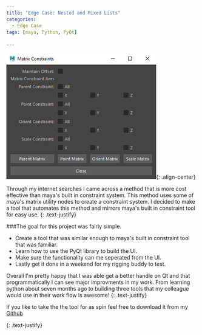 ```yaml
---
title: "Edge Case: Nested and Mixed Lists"
categories:
  - Edge Case
tags: [maya, Python, PyQt]
  
---
```


![image-center](/images/MatrixScreenshot.PNG){: .align-center}
 
Through my internet searches I came across a method 
that is more cost effective than maya's built in constraint system. This method uses some of maya's 
matrix utility nodes to create a constraint system. I decided to make a tool that automates this method
and mirrors maya's built in constraint tool for easy use.
{: .text-justify}

###The goal for this project was fairly simple.

* Create a tool that was similar enough to maya's built in constraint tool that was familiar.
* Learn how to use the PyQt library to build the UI.
* Make sure the functionality can me seperated from the UI.
* Lastly get it done in a weekend for my rigging buddy to test.

Overall I'm pretty happy that I was able get a better handle on Qt and that programmatically I
can see major improvments in my work. From learning python about seven months ago to building three 
tools that my colleague would use in their work flow is awesome!
{: .text-justify}

If you like to take the the tool for as spin feel free
to download it from my  <a href="https://github.com/MoodieW/MatrixConstraint" class="btn btn--primary">Github</a> 

{: .text-justify}
